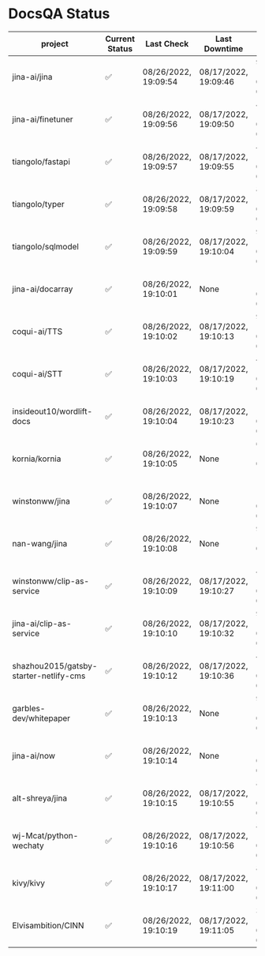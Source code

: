 # DocsQA Status

|               project                |Current Status|     Last Check     |   Last Downtime    |              % Uptime              |
|--------------------------------------|--------------|--------------------|--------------------|------------------------------------|
|jina-ai/jina                          |✅            |08/26/2022, 19:09:54|08/17/2022, 19:09:46|91.780 (since 08/15/2022, 07:09:42) |
|jina-ai/finetuner                     |✅            |08/26/2022, 19:09:56|08/17/2022, 19:09:50|47.284 (since 08/15/2022, 07:09:42) |
|tiangolo/fastapi                      |✅            |08/26/2022, 19:09:57|08/17/2022, 19:09:55|47.293 (since 08/15/2022, 07:09:42) |
|tiangolo/typer                        |✅            |08/26/2022, 19:09:58|08/17/2022, 19:09:59|82.282 (since 08/15/2022, 07:09:42) |
|tiangolo/sqlmodel                     |✅            |08/26/2022, 19:09:59|08/17/2022, 19:10:04|91.806 (since 08/15/2022, 07:09:42) |
|jina-ai/docarray                      |✅            |08/26/2022, 19:10:01|None                |100.000 (since 08/24/2022, 01:39:12)|
|coqui-ai/TTS                          |✅            |08/26/2022, 19:10:02|08/17/2022, 19:10:13|91.802 (since 08/15/2022, 07:09:42) |
|coqui-ai/STT                          |✅            |08/26/2022, 19:10:03|08/17/2022, 19:10:19|47.298 (since 08/15/2022, 07:09:42) |
|insideout10/wordlift-docs             |✅            |08/26/2022, 19:10:04|08/17/2022, 19:10:23|165.922 (since 08/15/2022, 07:09:42)|
|kornia/kornia                         |✅            |08/26/2022, 19:10:05|None                |625.109 (since 08/23/2022, 16:11:04)|
|winstonww/jina                        |✅            |08/26/2022, 19:10:07|None                |100.000 (since 08/26/2022, 06:21:28)|
|nan-wang/jina                         |✅            |08/26/2022, 19:10:08|None                |99.846 (since 08/24/2022, 15:11:24) |
|winstonww/clip-as-service             |✅            |08/26/2022, 19:10:09|08/17/2022, 19:10:27|47.304 (since 08/15/2022, 07:09:42) |
|jina-ai/clip-as-service               |✅            |08/26/2022, 19:10:10|08/17/2022, 19:10:32|91.818 (since 08/15/2022, 07:09:42) |
|shazhou2015/gatsby-starter-netlify-cms|✅            |08/26/2022, 19:10:12|08/17/2022, 19:10:36|47.306 (since 08/15/2022, 07:09:42) |
|garbles-dev/whitepaper                |✅            |08/26/2022, 19:10:13|None                |92.315 (since 08/24/2022, 01:39:12) |
|jina-ai/now                           |✅            |08/26/2022, 19:10:14|None                |100.000 (since 08/24/2022, 01:39:12)|
|alt-shreya/jina                       |✅            |08/26/2022, 19:10:15|08/17/2022, 19:10:55|80.938 (since 08/15/2022, 07:09:42) |
|wj-Mcat/python-wechaty                |✅            |08/26/2022, 19:10:16|08/17/2022, 19:10:56|89.335 (since 08/15/2022, 07:09:42) |
|kivy/kivy                             |✅            |08/26/2022, 19:10:17|08/17/2022, 19:11:00|80.941 (since 08/15/2022, 07:09:42) |
|Elvisambition/CINN                    |✅            |08/26/2022, 19:10:19|08/17/2022, 19:11:05|36.437 (since 08/15/2022, 07:09:42) |

